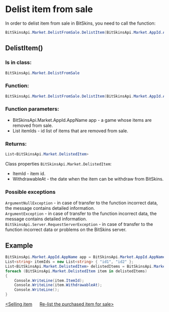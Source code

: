 ﻿# Delist item from sale

In order to delist item from sale in BitSkins, you need to call the function:

```csharp
BitSkinsApi.Market.DelistFromSale.DelistItem(BitSkinsApi.Market.AppId.AppName app, List<string> itemIds);
```

## DelistItem()

### Is in class:

```csharp
BitSkinsApi.Market.DelistFromSale
```

### Function:

```csharp
BitSkinsApi.Market.DelistFromSale.DelistItem(BitSkinsApi.Market.AppId.AppName app, List<string> itemIds);
```

### Function parameters:

* BitSkinsApi.Market.AppId.AppName app - a game whose items are removed from sale.
* List<string> itemIds - id list of items that are removed from sale.

### Returns:

```csharp
List<BitSkinsApi.Market.DelistedItem>
```

Class properties ```BitSkinsApi.Market.DelistedItem```:
* ItemId - item id.
* WithdrawableAt - the date when the item can be withdraw from BitSkins.

### Possible exceptions
```ArgumentNullException``` - in case of transfer to the function incorrect data, the message contains detailed information.
\
```ArgumentException``` - in case of transfer to the function incorrect data, the message contains detailed information.
\
```BitSkinsApi.Server.RequestServerException``` - in case of transfer to the function incorrect data or problems on the BitSkins server.

## Example

```csharp
BitSkinsApi.Market.AppId.AppName app = BitSkinsApi.Market.AppId.AppName.CounterStrikGlobalOffensive;
List<string> itemIds = new List<string> { "id1", "id2" };
List<BitSkinsApi.Market.DelistedItem> delistedItems = BitSkinsApi.Market.DelistFromSale.DelistItem(app, itemIds);
foreach (BitSkinsApi.Market.DelistedItem item in delistedItems)
{
    Console.WriteLine(item.ItemId);
    Console.WriteLine(item.WithdrawableAt);
    Console.WriteLine();
}
```

[<Selling item](https://github.com/dmitrydnl/BitSkinsApi/blob/master/docs/eng/market/sell_item.md) &nbsp;&nbsp;&nbsp;&nbsp; [Re-list the purchased item for sale>](https://github.com/dmitrydnl/BitSkinsApi/blob/master/docs/eng/market/relist_item.md)